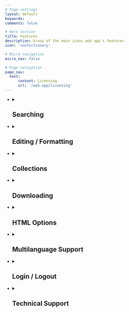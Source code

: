 ```yaml
---
# Page settings
layout: default
keywords:
comments: false

# Hero section
title: Features
description: Grasp of the main icons web app's features
icon: 'confectionery'

# Micro navigation
micro_nav: false

# Page navigation
page_nav:
  next:
      content: Licensing
      url: '/web-app/licensing'
---
```


<ul>
   <li>
   <details>
     <summary>
       <h2>Searching</h2>
     </summary>
   <br>
  Enter a search query in the search bar and press enter key/search button. The most relevant icons set shows up. You may quickly vary icons styles, by selecting a style from the drop-down menu. Toggle switch button on the top right of the screen to switch between plain icons view and the icons view with titles:
<p align="center">
  <a target="_blank" rel="noopener noreferrer" href="https://github.com/visualpharm/icons-docs/blob/master/docs/Images/Icons/search_with_query_3.png"><img src="https://github.com/visualpharm/icons-docs/raw/master/docs/Images/Icons/search_with_query_3.png" style="max-width:100%;"></a>
</p> 
  <br>
<p>You may browse through categorized sets of icons listed on the left pane of the app. Various styles can be further applied. Note that sets of icons available for free in SVG are highlighted with <b>"Free SVG"</b> label:</p>
   <p align="center">
   <a target="_blank" rel="noopener noreferrer" href="https://github.com/visualpharm/icons-docs/blob/master/docs/Images/Icons/search_by_categories_and_Styles.png"><img src="https://github.com/visualpharm/icons-docs/raw/master/docs/Images/Icons/search_by_categories_and_Styles.png" style="max-width:100%;"></a>
   </p>
  <br>
<p>Quickly try out various styles by selecting a style from the drop-down menu:</p>
  <p align="center">
   <a target="_blank" rel="noopener noreferrer" href="https://github.com/visualpharm/icons-docs/blob/master/docs/Images/Icons/quick_change_of_styles.png"><img src="https://github.com/visualpharm/icons-docs/raw/master/docs/Images/Icons/quick_change_of_styles.png" style="max-width:100%;"></a>
 </p>
  <br>
<p>Editor tool comes up whenever an icon is clicked:</p>
  <p align="center">
   <a target="_blank" rel="noopener noreferrer" href="https://github.com/visualpharm/icons-docs/blob/master/docs/Images/Icons/editor_tool_comes_up.png"><img src="https://github.com/visualpharm/icons-docs/raw/master/docs/Images/Icons/editor_tool_comes_up.png" style="max-width:100%;"></a>
 </p>

   </details>
   </li>
   <li>
    <details>
     <summary>
       <h2> Editing / Formatting </h2>
     </summary>
   <br>
<p>Editing and formatting tools show up whenever an icon from the list is clicked:</p>
  <p align="center">
   <a target="_blank" rel="noopener noreferrer" href="https://github.com/visualpharm/icons-docs/blob/master/docs/Images/Icons/editor_main_2.png"><img src="https://github.com/visualpharm/icons-docs/raw/master/docs/Images/Icons/editor_main_2.png" style="max-width:100%;"></a>
 </p>
  <br>
A group of styles options is displayed within the editor pane. They are the styles applicable to the selected icon. You may quickly change the style of the icon just by clicking on the style of your choice.
 <p align="center">
   <a target="_blank" rel="noopener noreferrer" href="https://github.com/visualpharm/icons-docs/blob/master/docs/Images/Icons/editor_main_4_style.png"><img src="https://github.com/visualpharm/icons-docs/raw/master/docs/Images/Icons/editor_main_4_style.png" style="max-width:100%;"></a>
 </p>
  <br>
  The editing tools are located on the most left pane of the editor. They are:
<ul>
<li>Recolor</li>
<li>Overlay</li>
<li>Text</li>
<li>No efects</li>
<li>Stroke</li>
<li>Padding</li>
<li>Background</li>
<li>Circle</li>
<li>Square</li>
</ul>
  <br> 
<p>The <b>recolor tool</b> aims to change the most prominent features of an icon. You may use various types of color selection tools to craft the desired look:</p>
 <p align="center">
   <a target="_blank" rel="noopener noreferrer" href="https://github.com/visualpharm/icons-docs/blob/master/docs/Images/Icons/recolor_edit.png"><img src="https://github.com/visualpharm/icons-docs/raw/master/docs/Images/Icons/recolor_edit.png" style="max-width:100%;"></a>
 </p>
  <br>
<p><b>Overlay tool</b> provides you with functionality to add an overlay from a list. The color of the overlay can be further specified:</p>
   <p align="center">
   <a target="_blank" rel="noopener noreferrer" href="https://github.com/visualpharm/icons-docs/blob/master/docs/Images/Icons/overlay_edit.png"><img src="https://github.com/visualpharm/icons-docs/raw/master/docs/Images/Icons/overlay_edit.png" style="max-width:100%;"></a>
 </p>
  <br>
<p><b>Text editing</b> is another excellent tool. This tool lets you text over your icon and change its size, style, and color:</p>
 <p align="center">
   <a target="_blank" rel="noopener noreferrer" href="https://github.com/visualpharm/icons-docs/blob/master/docs/Images/Icons/text_tool_edit_1.png"><img src="https://github.com/visualpharm/icons-docs/raw/master/docs/Images/Icons/text_tool_edit_1.png" style="max-width:100%;"></a>
 </p>
<p><b>Recolor</b>, <b>overlay</b>, and <b>text</b> are the effects applied to the icon with the use of a toggle button. You may combine the effects by setting the appropriate buttons. The rest of the effects (stroke, padding, background, circle, square) are applied with the use of the radio button. You may apply one of the effects at a time. <b>No effects</b> disables all the effects in the radio group.</p>
 <br>
<p>The <b> stroke effect</b> enhances the prominent features of the icon with the specified size/weight. You may change the color of the stroke either.</p>
 <p align="center">
   <a target="_blank" rel="noopener noreferrer" href="https://github.com/visualpharm/icons-docs/blob/master/docs/Images/Icons/stroke_effect_edit.png"><img src="https://github.com/visualpharm/icons-docs/raw/master/docs/Images/Icons/stroke_effect_edit.png" style="max-width:100%;"></a>
 </p>
 <br>
<p><b>Padding effect</b> is used to generate space around an icon inside of outer borders:</p>
 <p align="center">
   <a target="_blank" rel="noopener noreferrer" href="https://github.com/visualpharm/icons-docs/blob/master/docs/Images/Icons/padding_effect_edit.png"><img src="https://github.com/visualpharm/icons-docs/raw/master/docs/Images/Icons/padding_effect_edit.png" style="max-width:100%;"></a>
 </p>
 <br> 
<p><b>Background effect</b> adds a background to the icon. Custom color of the background can be further specified.</p>
 <p align="center">
   <a target="_blank" rel="noopener noreferrer" href="https://github.com/visualpharm/icons-docs/blob/master/docs/Images/Icons/background_effect_edit.png"><img src="https://github.com/visualpharm/icons-docs/raw/master/docs/Images/Icons/background_effect_edit.png" style="max-width:100%;"></a>
 </p>
 <br>
 <b> Circle effect</b>  has various parameters which make this feature to be a very flexible tool. You may specify stroke, icon and circle sizes. 
 <p align="center">
   <a target="_blank" rel="noopener noreferrer" href="https://github.com/visualpharm/icons-docs/blob/master/docs/Images/Icons/circle_effect_edit_with_circle.png"><img src="https://github.com/visualpharm/icons-docs/raw/master/docs/Images/Icons/circle_effect_edit_with_circle.png" style="max-width:100%;"></a>
 </p>
 <br>
<p>Set the <b>fill toggle</b> to <b>"on"</b> state to fill up the circle with a specific color of your choice.</p>
 <p align="center">
   <a target="_blank" rel="noopener noreferrer" href="https://github.com/visualpharm/icons-docs/blob/master/docs/Images/Icons/circle_effect_edit_with_fill.png"><img src="https://github.com/visualpharm/icons-docs/raw/master/docs/Images/Icons/circle_effect_edit_with_fill.png" style="max-width:100%;"></a>
 </p>
<br>
<p><b>Square effect</b> has similar feature set to the circular effect. Moreover, square effect has an extra parameter called <b>corner radius</b>. This parameter specifies the rounding of the square corners.</p>
 <p align="center">
   <a target="_blank" rel="noopener noreferrer" href="https://github.com/visualpharm/icons-docs/blob/master/docs/Images/Icons/square_effect_edit.png"><img src="https://github.com/visualpharm/icons-docs/raw/master/docs/Images/Icons/square_effect_edit.png" style="max-width:100%;"></a>
 </p>
 <br>
<p>Same as with circle, the square effect has a functionality to <b>fill its interior</b>:</p>
 <p align="center">
   <a target="_blank" rel="noopener noreferrer" href="https://github.com/visualpharm/icons-docs/blob/master/docs/Images/Icons/square_effect_edit_fill_overlay.png"><img src="https://github.com/visualpharm/icons-docs/raw/master/docs/Images/Icons/square_effect_edit_fill_overlay.png" style="max-width:100%;"></a>
 </p>
   </details>
   </li>
    <li>
   <details>
     <summary>
       <h2> Collections </h2>
     </summary>
  <br>
<p>Collections are the best way to organize the icons you like. Collections help you to group certain icons for further applications. You may create many collections with the 1000 icons limit per collection. An icon can be added to a collection by dragging and dropping it. Another way to add an icon to a collection is by pressing on a special label. This label is located in the upper right corner of the outer space surrounding each icon. The label becomes visible when the mouse cursor is hovering the icon.  Note that the red label states that the current icon is already added into your collection.</p>
 <p align="center">
   <a target="_blank" rel="noopener noreferrer" href="https://github.com/visualpharm/icons-docs/blob/master/docs/Images/Icons/add_icons_to_collection.png"><img src="https://github.com/visualpharm/icons-docs/raw/master/docs/Images/Icons/add_icons_to_collection.png" style="max-width:100%;"></a>
 </p>
 <br>
<p>You may drag and drop an <b>SVG</b> icon from the web app or your local file system right into your collection. Please note that only files in SVG format can be added to your collection.</p>
 <p align="center">
   <a target="_blank" rel="noopener noreferrer" href="https://github.com/visualpharm/icons-docs/blob/master/docs/Images/Icons/collections_drag_and_drop.png"><img src="https://github.com/visualpharm/icons-docs/raw/master/docs/Images/Icons/collections_drag_and_drop.png" style="max-width:100%;"></a>
 </p>
  <br>
<p>In addition to drag and drop feature, there are two more option exist to add a new icon to your collection. The first one is to click on <b>"add new"</b> button within your collection. This will launch the file manager. The manager will further guide you to select an SVG file from your local file system and add it to your collection:</p>
  <p align="center">
   <a target="_blank" rel="noopener noreferrer" href="https://github.com/visualpharm/icons-docs/blob/master/docs/Images/Icons/Collection_FileManager_2.png"><img src="https://github.com/visualpharm/icons-docs/raw/master/docs/Images/Icons/Collection_FileManager_2.png" style="max-width:100%;"></a>
 </p>
  <br>
<p>The last option to collect an icon is to click on the <b>"Collect"</b> button right in the icon editor:
</p><p align="center">
<a target="_blank" rel="noopener noreferrer" href="https://github.com/visualpharm/icons-docs/blob/master/docs/Images/Icons/editor_main_start_collect.png"><img src="https://github.com/visualpharm/icons-docs/raw/master/docs/Images/Icons/editor_main_start_collect.png" style="max-width:100%;"></a></p>
 <p></p> 
  <br>
<p>To delete an icon from a collection, hover the mouse cursor over the icon.  Click on the <b>"trash can"</b> button that will come up. A dialog will further guide you to confirm and proceed with the deletion:</p>
 <p align="center">
   <a target="_blank" rel="noopener noreferrer" href="https://github.com/visualpharm/icons-docs/blob/master/docs/Images/Icons/delete_item_from_collection.png"><img src="https://github.com/visualpharm/icons-docs/raw/master/docs/Images/Icons/delete_item_from_collection.png" style="max-width:100%;"></a>
 </p>
  <br>
<p>To delete the entire collection, hover the mouse cursor over the collection in the list of collections. Click on the <b>"trash can"</b> button:</p>
 <p align="center">
   <a target="_blank" rel="noopener noreferrer" href="https://github.com/visualpharm/icons-docs/blob/master/docs/Images/Icons/delete_entire_collection_with_trash_can.png"><img src="https://github.com/visualpharm/icons-docs/raw/master/docs/Images/Icons/delete_entire_collection_with_trash_can.png" style="max-width:100%;"></a>
 </p>
  <br>
<p>Another way to delete the entire collection or to change its title is to click on the <b>"more options"</b> button while you are within a given collection. A menu with two options will show up. The options are: <b>"edit title"</b> of the collection and <b>"delete"</b> the entire collection.</p>
   <p align="center">
   <a target="_blank" rel="noopener noreferrer" href="https://github.com/visualpharm/icons-docs/blob/master/docs/Images/Icons/edit_title_or_delete_entire_collection.png"><img src="https://github.com/visualpharm/icons-docs/raw/master/docs/Images/Icons/edit_title_or_delete_entire_collection.png" style="max-width:100%;"></a>
 </p>
  <br>
   </details>
   </li>
   <li>
   <details>
     <summary>
       <h2> Downloading </h2>
     </summary>
   <br>
<p>Icon downloading feature is available from the main icon editor pane. Click on the download button to open the download window:</p>
 <p align="center">
   <a target="_blank" rel="noopener noreferrer" href="https://github.com/visualpharm/icons-docs/blob/master/docs/Images/Icons/editor_main_start_download.png"><img src="https://github.com/visualpharm/icons-docs/raw/master/docs/Images/Icons/editor_main_start_download.png" style="max-width:100%;"></a>
 </p>   
 <br>
<p>The following window comes up:</p>
 <p align="center">
   <a target="_blank" rel="noopener noreferrer" href="https://github.com/visualpharm/icons-docs/blob/master/docs/Images/Icons/download_multiple_edit_2.png"><img src="https://github.com/visualpharm/icons-docs/raw/master/docs/Images/Icons/download_multiple_edit_2.png" style="max-width:100%;"></a>
 </p>
 <br>
<p>Paying customers are eligible to download icons in PNG, SVG, EPS, and PDF file formats in any size up to 2048 pixels. Free customers are allowed to download icons in PNG up to 100x100px. The <a href="https://icons8.com/icon/pack/free-icons/all" rel="nofollow">Popular Icons</a> and <a href="https://icons8.com/icon/pack/Logos/all" rel="nofollow">Logos</a> are free in all formats, including SVG.</p>
 <p align="center">
   <a target="_blank" rel="noopener noreferrer" href="https://github.com/visualpharm/icons-docs/blob/master/docs/Images/Icons/free_user_download.png"><img src="https://github.com/visualpharm/icons-docs/raw/master/docs/Images/Icons/free_user_download.png" style="max-width:100%;"></a>
 </p>
<br>
<p>The icon download pane displays a pixel-perfect size for the selected icon. You can multiply this platform specific size by various factors like 1x, 2x, 3x and so forth. This way you get sharp PNG icons in multiple sizes. You may choose one of the predefined sizes or specify your custom size.</p>
<p>There is an option to download selected icon in multiple sizes at once as a zip file. To achieve this, you have to choose the desired sizes with <b>ctrl</b>, or <b>cmd</b> key pressed and click on the download button.</p>
  <p align="center">
   <a target="_blank" rel="noopener noreferrer" href="https://github.com/visualpharm/icons-docs/blob/master/docs/Images/Icons/download_multiple_edit_1.jpg"><img src="https://github.com/visualpharm/icons-docs/raw/master/docs/Images/Icons/download_multiple_edit_1.jpg" style="max-width:100%;"></a>
 </p> 
 <br>
<p>To download a collection you have to select it in the list of collections and click on download button.  From the download screen you have several output options for your collection. These output options are:</p>
<ul>
<li>PNG - download collection as a set of <b>PNG</b> icons</li>
<li>FONT - generate <b>font</b> from the collection and download it</li>
<li>SVG - download <b>SVG sprite</b> or ZIP with <b>individual SVG's</b></li>
<li>EPS - download collection icons in <b>EPS</b> format</li>
<li>PDF - download collection icons in <b>PDF</b> format</li>
</ul>
 <p align="center">
   <a target="_blank" rel="noopener noreferrer" href="https://github.com/visualpharm/icons-docs/blob/master/docs/Images/Icons/download_collection.png"><img src="https://github.com/visualpharm/icons-docs/raw/master/docs/Images/Icons/download_collection.png" style="max-width:100%;"></a>
 </p>
<br>
   </details>
   </li>
   <li>
    <details>
     <summary>
       <h2> HTML Options </h2>
     </summary>
<br>  
<p>We have alternative options to icons download. With these options, you get the icons right into your app of any scale via <b>HTML</b>. To get started click on the <b>HTML</b> button from the editor screen:</p>
 <p align="center">
   <a target="_blank" rel="noopener noreferrer" href="https://github.com/visualpharm/icons-docs/blob/master/docs/Images/Icons/editor_main_start_html_1.png"><img src="https://github.com/visualpharm/icons-docs/raw/master/docs/Images/Icons/editor_main_start_html_1.png" style="max-width:100%;"></a>
 </p>
<br> 
A window with HTML options will come up. With the first option it takes just a line of code to insert an icon in SVG or PNG format directly from <b>CDN</b> to your application of any scale:
 <p align="center">
   <a target="_blank" rel="noopener noreferrer" href="https://github.com/visualpharm/icons-docs/blob/master/docs/Images/Icons/html_cdn_2.png"><img src="https://github.com/visualpharm/icons-docs/raw/master/docs/Images/Icons/html_cdn_2.png" style="max-width:100%;"></a>
 </p>
 <br> 
 Another option is to get your images encoded to <b>base64</b>:
  <p align="center">
   <a target="_blank" rel="noopener noreferrer" href="https://github.com/visualpharm/icons-docs/blob/master/docs/Images/Icons/htm_base64_1.png"><img src="https://github.com/visualpharm/icons-docs/raw/master/docs/Images/Icons/htm_base64_1.png" style="max-width:100%;"></a>
 </p>
 <br> 
 Inline <b>SVG</b> option:
  <p align="center">
   <a target="_blank" rel="noopener noreferrer" href="https://github.com/visualpharm/icons-docs/blob/master/docs/Images/Icons/html_inline.png"><img src="https://github.com/visualpharm/icons-docs/raw/master/docs/Images/Icons/html_inline.png" style="max-width:100%;"></a>
 </p>
 <br>
 Html SVG <b>img tag</b> option:
 <p align="center">
   <a target="_blank" rel="noopener noreferrer" href="https://github.com/visualpharm/icons-docs/blob/master/docs/Images/Icons/html_img_tag.png"><img src="https://github.com/visualpharm/icons-docs/raw/master/docs/Images/Icons/html_img_tag.png" style="max-width:100%;"></a>
 </p>
 <br>
 Html SVG <b>background</b> option:
 <p align="center">
   <a target="_blank" rel="noopener noreferrer" href="https://github.com/visualpharm/icons-docs/blob/master/docs/Images/Icons/html_background_2.png"><img src="https://github.com/visualpharm/icons-docs/raw/master/docs/Images/Icons/html_background_2.png" style="max-width:100%;"></a>
 </p>
   </details>
   </li>
   <li>
    <details>
     <summary>
       <h2> Multilanguage Support</h2>
     </summary>
   <br>
<p>We support the following languages:</p>
<ul>
<li>Chinese</li>
<li>English</li>
<li>French</li>
<li>Deutsch</li>
<li>Italian</li>
<li>Japanese</li>
<li>Portuguese</li>
<li>Russian</li>
<li>Spanish</li>
</ul>
 <br>
Click on the "country flag" button and choose the language you prefer:
 <p align="center">
   <a target="_blank" rel="noopener noreferrer" href="https://github.com/visualpharm/icons-docs/blob/master/docs/Images/Icons/internalization_1.png"><img src="https://github.com/visualpharm/icons-docs/raw/master/docs/Images/Icons/internalization_1.png" style="max-width:100%;"></a>
 </p>
   </details>
   </li>
   <li>
    <details>
     <summary>
       <h2> Login / Logout </h2>
     </summary> 
 <br>
<p>Once you've got an Icons8 account, you’ll be able to login into any of our product including our web app.</p>
 <p align="center">
   <a target="_blank" rel="noopener noreferrer" href="https://github.com/visualpharm/icons-docs/blob/master/docs/Images/Icons/login_logout_2.png"><img src="https://github.com/visualpharm/icons-docs/raw/master/docs/Images/Icons/login_logout_2.png" style="max-width:100%;"></a>
 </p>
   </details>
   </li>
   <li>
    <details>
     <summary>
       <h2> Technical Support </h2>
     </summary>
  <br>
<p>In case you have any question, issue or concern, no matter are you a paying or a free customer you are the most welcome to contact our friendly support team. We are completely customer service oriented, what means we are oriented on helping to people! It is that simple! Just try us out!</p>
 <p align="center">
   <a target="_blank" rel="noopener noreferrer" href="https://github.com/visualpharm/icons-docs/blob/master/docs/Images/Icons/tech_support_2.png"><img src="https://github.com/visualpharm/icons-docs/raw/master/docs/Images/Icons/tech_support_2.png" style="max-width:100%;"></a>
 </p>
